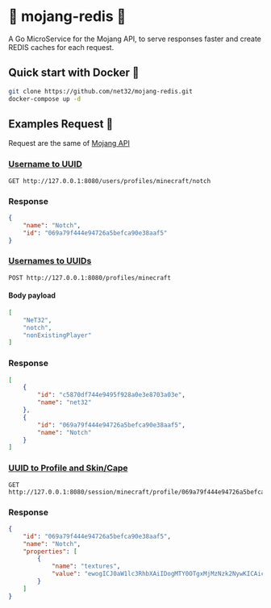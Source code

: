 # :incoming_envelope: mojang-redis :incoming_envelope:
A Go MicroService for the Mojang API, to serve responses faster and create REDIS caches for each request.

## Quick start with Docker :whale:

```sh
git clone https://github.com/net32/mojang-redis.git
docker-compose up -d
```
## Examples Request :memo:
Request are the same of [Mojang API](https://wiki.vg/Mojang_API)

### [Username to UUID](https://wiki.vg/Mojang_API#Username_to_UUID)
```http
GET http://127.0.0.1:8080/users/profiles/minecraft/notch
```
### Response
```json
{
	"name": "Notch",
	"id": "069a79f444e94726a5befca90e38aaf5"
}
```
### [Usernames to UUIDs](https://wiki.vg/Mojang_API#Usernames_to_UUIDs)
```http
POST http://127.0.0.1:8080/profiles/minecraft
```
#### Body payload
```json
[
    "NeT32",
    "notch",
    "nonExistingPlayer"
]
```
### Response
```json
[
	{
		"id": "c5870df744e9495f928a0e3e8703a03e",
		"name": "net32"
	},
	{
		"id": "069a79f444e94726a5befca90e38aaf5",
		"name": "Notch"
	}
]
```
### [UUID to Profile and Skin/Cape](https://wiki.vg/Mojang_API#UUID_to_Profile_and_Skin.2FCape)
```http
GET http://127.0.0.1:8080/session/minecraft/profile/069a79f444e94726a5befca90e38aaf5
```
### Response
```json
{
	"id": "069a79f444e94726a5befca90e38aaf5",
	"name": "Notch",
	"properties": [
		{
			"name": "textures",
			"value": "ewogICJ0aW1lc3RhbXAiIDogMTY0OTgxMjMzNzk2NywKICAicHJvZmlsZUlkIiA6ICIwNjlhNzlmNDQ0ZTk0NzI2YTViZWZjYTkwZTM4YWFmNSIsCiAgInByb2ZpbGVOYW1lIiA6ICJOb3RjaCIsCiAgInRleHR1cmVzIiA6IHsKICAgICJTS0lOIiA6IHsKICAgICAgInVybCIgOiAiaHR0cDovL3RleHR1cmVzLm1pbmVjcmFmdC5uZXQvdGV4dHVyZS8yOTIwMDlhNDkyNWI1OGYwMmM3N2RhZGMzZWNlZjA3ZWE0Yzc0NzJmNjRlMGZkYzMyY2U1NTIyNDg5MzYyNjgwIgogICAgfQogIH0KfQ=="
		}
	]
}
```
